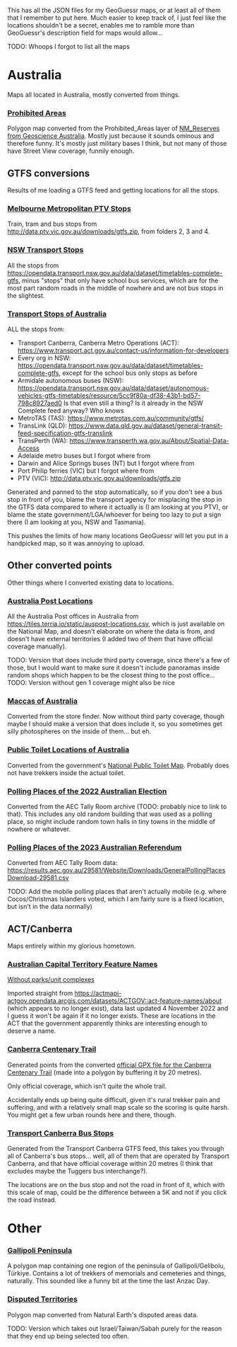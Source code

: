 This has all the JSON files for my GeoGuessr maps, or at least all of them that I remember to put here. Much easier to keep track of, I just feel like the locations shouldn't be a secret, enables me to ramble more than GeoGuessr's description field for maps would allow…

TODO: Whoops I forgot to list all the maps

# Australia

Maps all located in Australia, mostly converted from things.

### [Prohibited Areas](https://www.geoguessr.com/maps/63fbc3e27317941effaf5d91)

Polygon map converted from the Prohibited_Areas layer of [NM_Reserves from Geoscience Australia](https://services.ga.gov.au/gis/rest/services/NM_Reserves/MapServer). Mostly just because it sounds ominous and therefore funny. It's mostly just military bases I think, but not many of those have Street View coverage, funnily enough.

## GTFS conversions

Results of me loading a GTFS feed and getting locations for all the stops.

### [Melbourne Metropolitan PTV Stops](https://www.geoguessr.com/maps/6411aa750061ca14feaa0abf)

Train, tram and bus stops from http://data.ptv.vic.gov.au/downloads/gtfs.zip, from folders 2, 3 and 4.

### [NSW Transport Stops](https://www.geoguessr.com/maps/672864588a593cd5d6bd9bca)

All the stops from https://opendata.transport.nsw.gov.au/data/dataset/timetables-complete-gtfs, minus "stops" that only have school bus services, which are for the most part random roads in the middle of nowhere and are not bus stops in the slightest.

### [Transport Stops of Australia](https://www.geoguessr.com/maps/6728f9c9d123b52b5c1cec23)
ALL the stops from:
- Transport Canberra, Canberra Metro Operations (ACT): https://www.transport.act.gov.au/contact-us/information-for-developers
- Every org in NSW: https://opendata.transport.nsw.gov.au/data/dataset/timetables-complete-gtfs, except for the school bus only stops as before
- Armidale autonomous buses (NSW): https://opendata.transport.nsw.gov.au/data/dataset/autonomous-vehicles-gtfs-timetables/resource/5cc9f80a-df38-43b1-bd57-798c8927aed0 Is that even still a thing? Is it already in the NSW Complete feed anyway? Who knows
- MetroTAS (TAS): https://www.metrotas.com.au/community/gtfs/
- TransLink (QLD): https://www.data.qld.gov.au/dataset/general-transit-feed-specification-gtfs-translink
- TransPerth (WA): https://www.transperth.wa.gov.au/About/Spatial-Data-Access
- Adelaide metro buses but I forgot where from
- Darwin and Alice Springs buses (NT) but I forgot where from
- Port Philip ferries (VIC) but I forgot where from
- PTV (VIC): http://data.ptv.vic.gov.au/downloads/gtfs.zip

Generated and panned to the stop automatically, so if you don't see a bus stop in front of you, blame the transport agency for misplacing the stop in the GTFS data compared to where it actually is (I am looking at you PTV), or blame the state government/LGA/whoever for being too lazy to put a sign there (I am looking at you, NSW and Tasmania).

This pushes the limits of how many locations GeoGuessr will let you put in a handpicked map, so it was annoying to upload.

## Other converted points

Other things where I converted existing data to locations.

### [Australia Post Locations](https://www.geoguessr.com/maps/63a670ce587ddd13f67a38c6)

All the Australia Post offices in Australia from https://tiles.terria.io/static/auspost-locations.csv, which is just available on the National Map, and doesn't elaborate on where the data is from, and doesn't have external territories (I added two of them that have official coverage manually).

TODO: Version that does include third party coverage, since there's a few of those, but I would want to make sure it doesn't include panoramas inside random shops which happen to be the closest thing to the post office…
TODO: Version without gen 1 coverage might also be nice

### [Maccas of Australia](https://www.geoguessr.com/maps/63fbbe61291e7ca01142f07f)

Converted from the store finder. Now without third party coverage, though maybe I should make a version that does include it, so you sometimes get silly photospheres on the inside of them… but eh.

### [Public Toilet Locations of Australia](https://www.geoguessr.com/maps/63f782263345d08e8984c221)
Converted from the government's [National Public Toilet Map](https://data.gov.au/dataset/ds-dga-553b3049-2b8b-46a2-95e6-640d7986a8c1/details). Probably does not have trekkers inside the actual toilet.

### [Polling Places of the 2022 Australian Election](https://www.geoguessr.com/maps/63fbc199ee7c24975fa7360a)
Converted from the AEC Tally Room archive (TODO: probably nice to link to that). This includes any old random building that was used as a polling place, so might include random town halls in tiny towns in the middle of nowhere or whatever.

### [Polling Places of the 2023 Australian Referendum](https://www.geoguessr.com/maps/67334c37e70455635919be46)
Converted from AEC Tally Room data: https://results.aec.gov.au/29581/Website/Downloads/GeneralPollingPlacesDownload-29581.csv  

TODO: Add the mobile polling places that aren't actually mobile (e.g. where Cocos/Christmas Islanders voted, which I am fairly sure is a fixed location, but isn't in the data normally)

## ACT/Canberra

Maps entirely within my glorious hometown.

### [Australian Capital Territory Feature Names](https://www.geoguessr.com/maps/63a662ba587ddd13f67a3634)

[Without parks/unit complexes](https://www.geoguessr.com/maps/63a6d8c2607e3e4aa659226e)

Imported straight from https://actmapi-actgov.opendata.arcgis.com/datasets/ACTGOV::act-feature-names/about (which appears to no longer exist), data last updated 4 November 2022 and I guess it won't be again if it no longer exists. These are locations in the ACT that the government apparently thinks are interesting enough to deserve a name.

### [Canberra Centenary Trail](https://www.geoguessr.com/maps/666021fc7a64c94aed9996be)

Generated points from the converted [official GPX file for the Canberra Centenary Trail](https://www.parks.act.gov.au/find-a-park/canberra-centenary-trail) (made into a polygon by buffering it by 20 metres).

Only official coverage, which isn't quite the whole trail.

Accidentally ends up being quite difficult, given it's rural trekker pain and suffering, and with a relatively small map scale so the scoring is quite harsh. You might get a few urban rounds here and there, though.

### [Transport Canberra Bus Stops](https://www.geoguessr.com/maps/63a664ca6f3bc80e05e51f26)

Generated from the Transport Canberra GTFS feed, this takes you through all of Canberra's bus stops… well, all of them that are operated by Transport Canberra, and that have official coverage within 20 metres (I think that excludes maybe the Tuggers bus interchange?).

The locations are on the bus stop and not the road in front of it, which with this scale of map, could be the difference between a 5K and not if you click the road instead.

# Other

### [Gallipoli Peninsula](https://www.geoguessr.com/maps/6446e2a8a35ad1a02eec171d)

A polygon map containing one region of the peninsula of Gallipoli/Gelibolu, Türkiye. Contains a lot of trekkers of memorials and cemeteries and things, naturally. This sounded like a funny bit at the time the last Anzac Day.

### [Disputed Territories](https://www.geoguessr.com/maps/63e65287a029e9b998de764b)

Polygon map converted from Natural Earth's disputed areas data.

TODO: Version which takes out Israel/Taiwan/Sabah purely for the reason that they end up being selected too often.